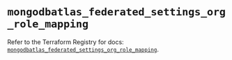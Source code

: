 # `mongodbatlas_federated_settings_org_role_mapping`

Refer to the Terraform Registry for docs: [`mongodbatlas_federated_settings_org_role_mapping`](https://registry.terraform.io/providers/mongodb/mongodbatlas/1.33.0/docs/resources/federated_settings_org_role_mapping).

